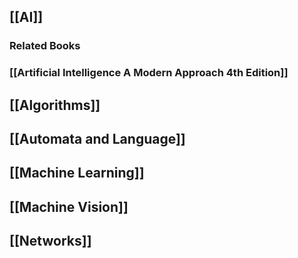 ## [[AI]]
### Related Books
### [[Artificial Intelligence A Modern Approach 4th Edition]]
	

## [[Algorithms]]

## [[Automata and Language]]

## [[Machine Learning]]

## [[Machine Vision]]

## [[Networks]]

